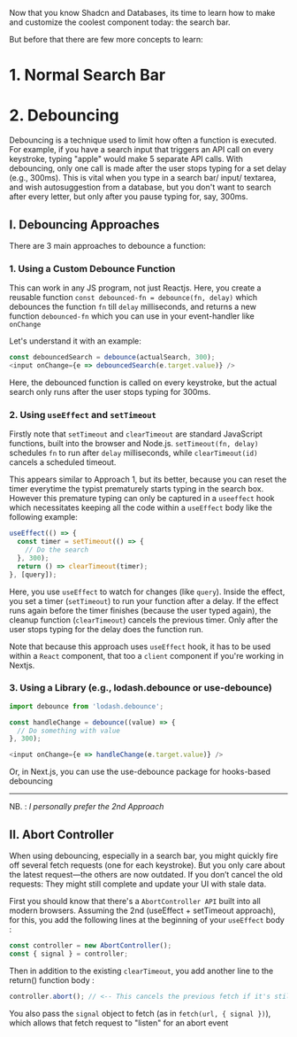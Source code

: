 Now that you know Shadcn and Databases, its time to learn how to make and customize the coolest component today: the search bar.

But before that there are few more concepts to learn:

# 1. Normal Search Bar

# 2. Debouncing

Debouncing is a technique used to limit how often a function is executed. For example, if you have a search input that triggers an API call on every keystroke, typing "apple" would make 5 separate API calls. With debouncing, only one call is made after the user stops typing for a set delay (e.g., 300ms). This is vital when you type in a search bar/ input/ textarea, and wish autosuggestion from a database, but you don't want to search after every letter, but only after you pause typing for, say, 300ms.

## I. Debouncing Approaches

There are 3 main approaches to debounce a function:

### 1. Using a Custom Debounce Function

This can work in any JS program, not just Reactjs. Here, you create a reusable function `const debounced-fn = debounce(fn, delay)` which debounces the function `fn` till `delay` milliseconds, and returns a new function `debounced-fn` which you can use in your event-handler like `onChange`

Let's understand it with an example:

```js
const debouncedSearch = debounce(actualSearch, 300);
<input onChange={e => debouncedSearch(e.target.value)} />
```
Here, the debounced function is called on every keystroke, but the actual search only runs after the user stops typing for 300ms.


### 2. Using `useEffect` and `setTimeout`

Firstly note that `setTimeout` and `clearTimeout` are standard JavaScript functions, built into the browser and Node.js. `setTimeout(fn, delay)` schedules `fn` to run after `delay` milliseconds, while `clearTimeout(id)` cancels a scheduled timeout. 

This appears similar to Approach 1, but its better, because you can reset the timer everytime the typist prematurely starts typing in the search box. However this premature typing can only be captured in a `useeffect` hook which necessitates keeping all the code within a `useEffect` body like the following example:

```js
useEffect(() => {
  const timer = setTimeout(() => {
    // Do the search
  }, 300);
  return () => clearTimeout(timer);
}, [query]);
```

Here, you use `useEffect` to watch for changes (like `query`). Inside the effect, you set a timer (`setTimeout`) to run your function after a delay. If the effect runs again before the timer finishes (because the user typed again), the cleanup function (`clearTimeout`) cancels the previous timer. Only after the user stops typing for the delay does the function run.

Note that because this approach uses `useEffect` hook, it has to be used within a `React` component, that too a `client` component if you're working in Nextjs.



### 3. Using a Library (e.g., lodash.debounce or use-debounce)

```js
import debounce from 'lodash.debounce';

const handleChange = debounce((value) => {
  // Do something with value
}, 300);

<input onChange={e => handleChange(e.target.value)} />
```

Or, in Next.js, you can use the use-debounce package for hooks-based debouncing

---
NB. : *I personally prefer the 2nd Approach*



## II. Abort Controller

When using debouncing, especially in a search bar, you might quickly fire off several fetch requests (one for each keystroke).
But you only care about the latest request—the others are now outdated. If you don’t cancel the old requests: They might still complete and update your UI with stale data.

First you should know that there's a `AbortController API` built into all modern browsers. Assuming the 2nd (useEffect + setTimeout approach), for this, you add the following lines at the beginning of your `useEffect` body :

```js
const controller = new AbortController();
const { signal } = controller;
```

Then in addition to the existing `clearTimeout`, you add another line to the return() function body :
```js
controller.abort(); // <-- This cancels the previous fetch if it's still running!
```

You also pass the `signal` object to fetch (as in `fetch(url, { signal })`), which allows that fetch request to "listen" for an abort event







